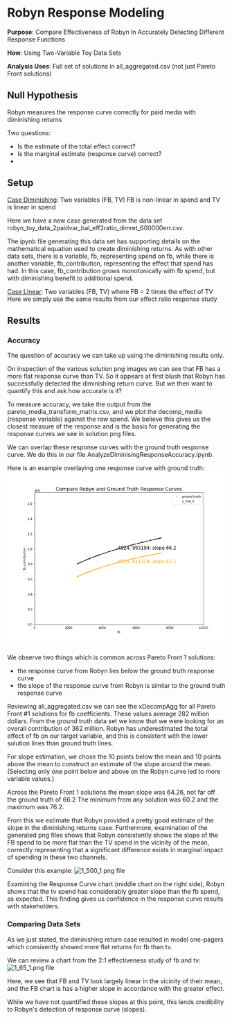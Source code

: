 # Robyn Response Modeling

**Purpose**: Compare Effectiveness of Robyn in Accurately Detecting Different Response Functions

**How**: Using Two-Variable Toy Data Sets

**Analysis Uses**: Full set of solutions in all_aggregated.csv (not just Pareto Front solutions)

## Null Hypothesis

Robyn measures the response curve correctly for paid media with diminishing returns

Two questions:
* Is the estimate of the total effect correct?
* Is the marginal estimate (response curve) correct?
* 
## Setup

[Case Diminishing](robyn_output/2022-02-01_18.45_init): Two variables (FB, TV) FB is non-linear in spend and TV
is linear in spend

Here we have a new case generated from the data set robyn_toy_data_2paidvar_bal_eff2ratio_dimret_600000err.csv.

The ipynb file generating this data set has supporting details on the mathematical equation used to create 
diminishing returns.  As with other data sets, there is a variable, fb, representing spend on fb, while there
is another variable, fb_contribution, representing the effect that spend has had.  In this case, fb_contribution
grows monotonically with fb spend, but with diminishing benefit to additional spend.


[Case Linear](robyn_output/2022-01-31_16.15_init): Two variables (FB, TV) where FB = 2 times the effect of TV
Here we simply use the same results from our effect ratio response study


## Results

### Accuracy

The question of accuracy we can take up using the diminishing results only.

On inspection of the various solution png images we can see that FB has a more flat response curve than TV.
So it appears at first blush that Robyn has successfully detected the diminishing return curve.  But we then
want to quantify this and ask how accurate is it?

To measure accuracy, we take the output from the pareto_media_transform_matrix.csv, and we plot the 
decomp_media (response variable) against the raw spend.  We believe this gives us the closest measure of the 
response and is the basis for generating the response curves we see in solution png files.

We can overlap these response curves with the ground truth response curve.  We do this in our file
AnalyzeDiminisingResponseAccuracy.ipynb. 

Here is an example overlaying one response curve with ground truth:
![Example png file](robyn_output/2022-02-01_18.45_init/1_396_4_gt_response_compare.png)

We observe two things which is common across Pareto Front 1 solutions:
* the response curve from Robyn lies below the ground truth response curve
* the slope of the response curve from Robyn is similar to the ground truth response curve

Reviewing all_aggregated.csv we can see the xDecompAgg for all Pareto Front #1 solutions for fb 
coefficients.  These values average 282 million dollars.   From the ground truth data set we know
that we were looking for an overall contribution of 362 million.  Robyn has underestimated the total
effect of fb on our target variable, and this is consistent with the lower solution lines than ground 
truth lines.

For slope estimation, we chose the 10 points below the mean and 10 points above the mean to construct
an estimate of the slope around the mean.  (Selecting only one point below and above on the Robyn curve
led to more variable values.)  

Across the Pareto Front 1 solutions the mean slope was 64.26, not far off the ground truth of 66.2
The minimum from any solution was 60.2 and the maximum was 76.2.  

From this we estimate that Robyn provided a pretty good estimate of the slope in the diminishing returns
case.  Furthermore, examination of the generated png files shows that Robyn consistently shows the 
slope of the FB spend to be more flat than the TV spend in the vicinity of the mean, correctly representing
that a significant difference exists in marginal impact of spending in these two channels.

Consider this example:
![1_500_1 png file](robyn_output/2022-02-01_18.45_init/1_500_1.png)

Examining the Response Curve chart (middle chart on the right side), Robyn shows that the tv spend
has considerably greater slope than the fb spend, as expected.  This finding gives us confidence
in the response curve results with stakeholders.

### Comparing Data Sets

As we just stated, the diminishing return case resulted in model one-pagers which consisently showed 
more flat returns for fb than tv.

We can review a chart from the 2:1 effectiveness study of fb and tv:
![1_65_1.png file](robyn_output/2022-01-31_16.15_init/1_65_1.png)

Here, we see that FB and TV look largely linear in the vicinity of their mean, and the FB chart is has
a higher slope in accordance with the greater effect.

While we have not quantified these slopes at this point, this lends credibility to Robyn's detection 
of response curve (slopes).
